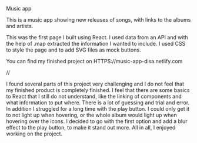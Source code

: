 Music app

This is a music app showing new releases of songs, with links to the albums and artists. 

This was the first page I built using React. I used data from an API and with the help of .map extracted the information I wanted to include. I used CSS to style the page and to add SVG files as mock buttons. 

You can find my finished project on HTTPS://music-app-disa.netlify.com

//

I found several parts of this project very challenging and I do not feel that my finished product is completely finished. I feel that there are some basics to React that I still do not understand, like the linking of components and what information to put where. There is a lot of guessing and trial and error. In addition I struggled for a long time with the play button. I could only get it to not light up when hovering, or the whole album would light up when hovering over the icons. I decided to go with the first option and add a blur effect to the play button, to make it stand out more. All in all, I enjoyed working on the project. 
